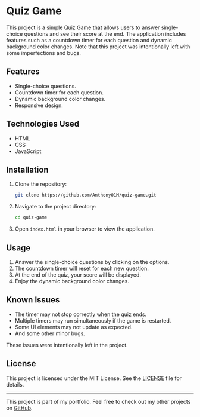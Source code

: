 # Quiz Game

This project is a simple Quiz Game that allows users to answer single-choice questions and see their score at the end. The application includes features such as a countdown timer for each question and dynamic background color changes. Note that this project was intentionally left with some imperfections and bugs.

## Features

- Single-choice questions.
- Countdown timer for each question.
- Dynamic background color changes.
- Responsive design.

## Technologies Used

- HTML
- CSS
- JavaScript

## Installation

1. Clone the repository:
    ```sh
    git clone https://github.com/Anthony01M/quiz-game.git
    ```
2. Navigate to the project directory:
    ```sh
    cd quiz-game
    ```
3. Open `index.html` in your browser to view the application.

## Usage

1. Answer the single-choice questions by clicking on the options.
2. The countdown timer will reset for each new question.
3. At the end of the quiz, your score will be displayed.
4. Enjoy the dynamic background color changes.

## Known Issues

- The timer may not stop correctly when the quiz ends.
- Multiple timers may run simultaneously if the game is restarted.
- Some UI elements may not update as expected.
- And some other minor bugs.

These issues were intentionally left in the project.

## License

This project is licensed under the MIT License. See the [LICENSE](LICENSE) file for details.

---

This project is part of my portfolio. Feel free to check out my other projects on [GitHub](https://github.com/Anthony01M).